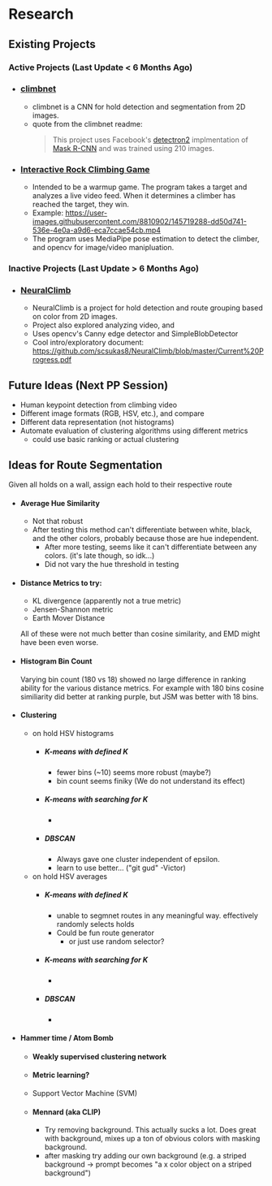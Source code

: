 # Research
## Existing Projects
### Active Projects (Last Update < 6 Months Ago)
* ### [climbnet](https://github.com/juangallostra/climbnet)
    * climbnet is a CNN for hold detection and segmentation from 2D images.
    * quote from the climbnet readme: 
        > This project uses Facebook's [detectron2](https://github.com/facebookresearch/detectron2) implmentation of [Mask R-CNN](https://github.com/facebookresearch/detectron2/blob/master/configs/COCO-Detection/faster_rcnn_R_50_FPN_3x.yaml) and was trained using 210 images.
* ### [Interactive Rock Climbing Game](https://github.com/HarryHamilton/Computer-Vision-Rock-Climbing)
    * Intended to be a warmup game. The program takes a target and analyzes a live video feed. When it determines a climber has reached the target, they win.
    * Example: https://user-images.githubusercontent.com/8810902/145719288-dd50d741-536e-4e0a-a9d6-eca7ccae54cb.mp4
    * The program uses MediaPipe pose estimation to detect the climber, and opencv for image/video manipluation.
### Inactive Projects (Last Update > 6 Months Ago)
* ### [NeuralClimb](https://github.com/scsukas8/NeuralClimb/)
    * NeuralClimb is a project for hold detection and route grouping based on color from 2D images.
    * Project also explored analyzing video, and    
    * Uses opencv's Canny edge detector and SimpleBlobDetector
    * Cool intro/exploratory document: https://github.com/scsukas8/NeuralClimb/blob/master/Current%20Progress.pdf

## Future Ideas (Next PP Session)
* Human keypoint detection from climbing video
* Different image formats (RGB, HSV, etc.), and compare
* Different data representation (not histograms)
* Automate evaluation of clustering algorithms using different metrics
    * could use basic ranking or actual clustering


## Ideas for Route Segmentation
Given all holds on a wall, assign each hold to their respective route
* #### Average Hue Similarity
    * Not that robust
    * After testing this method can't differentiate between white, black, and the other colors, probably because those are hue independent.
        * After more testing, seems like it can't differentiate between any colors. (it's late though, so idk...)
        * Did not vary the hue threshold in testing
        
* #### Distance Metrics to try:
    * KL divergence (apparently not a true metric)
    * Jensen-Shannon metric
    * Earth Mover Distance

    All of these were not much better than cosine similarity, and EMD might have been even worse.
* #### Histogram Bin Count
     Varying bin count (180 vs 18) showed no large difference in ranking ability for the various distance metrics. For example with 180 bins cosine similiarity did better at ranking purple, but JSM was better with 18 bins. 
* #### Clustering 
    * on hold HSV histograms
        * ##### K-means with defined K
            * fewer bins (~10) seems more robust (maybe?)
            * bin count seems finiky (We do not understand its effect)
        * ##### K-means with searching for K
            * 
        * ##### DBSCAN
            * Always gave one cluster independent of epsilon.
            * learn to use better... ("git gud" -Victor)
    * on hold HSV averages
        * ##### K-means with defined K
            * unable to segmnet routes in any meaningful way. effectively randomly selects holds
            * Could be fun route generator  
                * or just use random selector?
        * ##### K-means with searching for K
            * 
        * ##### DBSCAN
            * 
* #### Hammer time / Atom Bomb
    * #### Weakly supervised clustering network
    * #### Metric learning?
    * Support Vector Machine (SVM)
    * #### Mennard (aka CLIP)
        * Try removing background. This actually sucks a lot. Does great with background, mixes up a ton of obvious colors with masking background.
        * after masking try adding our own background (e.g. a striped background -> prompt becomes "a x color object on a striped background")
